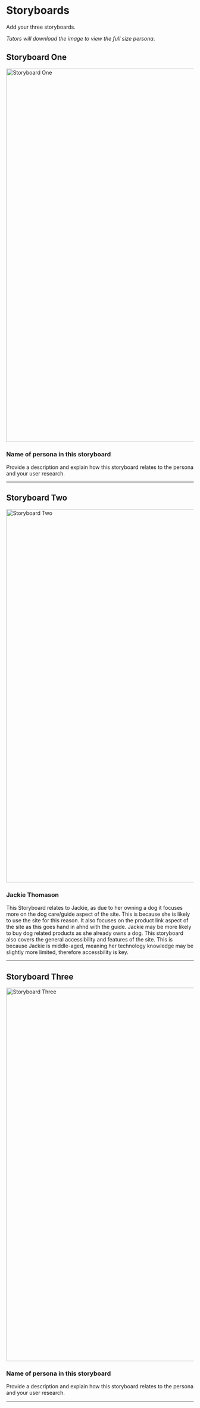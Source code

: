 # Storyboards

Add your three storyboards.

*Tutors will download the image to view the full size persona*.

## Storyboard One

<img src="sp1-media/storyboard.png" alt="Storyboard One" width="1000">

### Name of persona in this storyboard
Provide a description and explain how this storyboard relates to the persona and your user research.

---

## Storyboard Two

<img src="sp1-media/storyboard.png" alt="Storyboard Two" width="1000">

### Jackie Thomason
This Storyboard relates to Jackie, as due to her owning a dog it focuses more on the dog care/guide aspect of the site. This is because she is likely to use the site for this reason. 
It also focuses on the product link aspect of the site as this goes hand in ahnd with the guide. Jackie may be more likely to buy dog related products as she already owns a dog.
This storyboard also covers the general accessibility and features of the site. This is because Jackie is middle-aged, meaning her technology knowledge may be slightly more limited, therefore accessbility is key.

---

## Storyboard Three

<img src="sp1-media/storyboard.png" alt="Storyboard Three" width="1000">

### Name of persona in this storyboard
Provide a description and explain how this storyboard relates to the persona and your user research.

---

